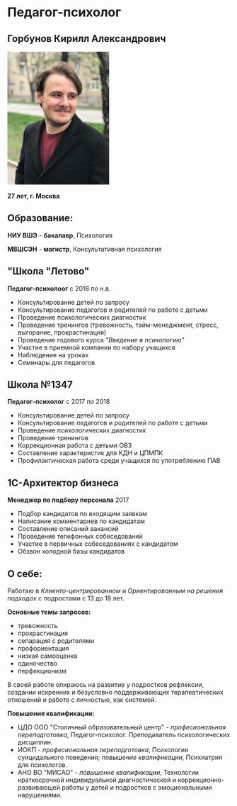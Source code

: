 # **Педагог-психолог**
## **Горбунов Кирилл Александрович**
<img src ="photo.jpeg" width="230" height="300">

__27 лет, г. Москва__

## **Образование:** 

**НИУ ВШЭ** - __бакалавр__, Психология

**МВШСЭН** - __магистр__, Консультативная психология

## **"Школа "Летово"**
**Педагог-психолоог** 
с 2018 по н.в.
* Консультирование детей по запросу
* Консультирование педагогов и родителей по работе с детьми
* Проведение психологических диагностик
* Проведение тренингов (тревожность, тайм-менеджмент, стресс, выгорание, прокрастинация)
* Проведение годового курса _"Введение в психологию"_
* Участие в приемной компании по набору учащихся
* Наблюдение на уроках
* Семинары для педагогов

## **Школа №1347**
**Педагог-психолог** с 2017 по 2018
* Консультирование детей по запросу
* Консультирование педагогов и родителей по работе с детьми
* Проведение психологических диагностик
* Проведение тренингов
* Коррекционная работа с детьми ОВЗ
* Составление характеристик для КДН и ЦПМПК
* Профилактическая работа среди учащихся по употреблению ПАВ

## **1C-Архитектор бизнеса**
**Менеджер по подбору персонала** 2017
* Подбор кандидатов по входящим заявкам
* Написание комментариев по кандидатам
* Составление описаний вакансий
* Проведение телефонных собеседований
* Участие в первичных собеседованиях с кандидатом
* Обзвон холодной базы кандидатов

## **О себе:**

Работаю в *Клиенто-центрированном* и *Ориентированным на решения подходах* с подростами с 13 до 18 лет.

**Основные темы запросов:**
* тревожность
* прокрастинация
* сепарация с родителями
* профориентация
* низкая самооценка
* одиночество
* перфекционизм

В своей работе опираюсь на развитие у подростков рефлексии, создании искренних и безусловно поддерживающих терапевтических отношений и работе с личностью, как системой.

**Повышения квалификации:**
* ЦДО ООО "Столичный образовательный центр" - _професиональная переподготовка_, Педагог-психолог. Преподаватель психологических дисциплин.
* ИОКП - _професиональная переподготовка_, Психология суицидального поведения; _повышение квалификации_, Психиатрия для психологов.
* АНО ВО "МИСАО" - _повышение квалификации_, Технологии краткосрочной индивидуальной диагностической и коррекционно-развивающей работы у детей и подростков с эмоциональными нарушениями.


